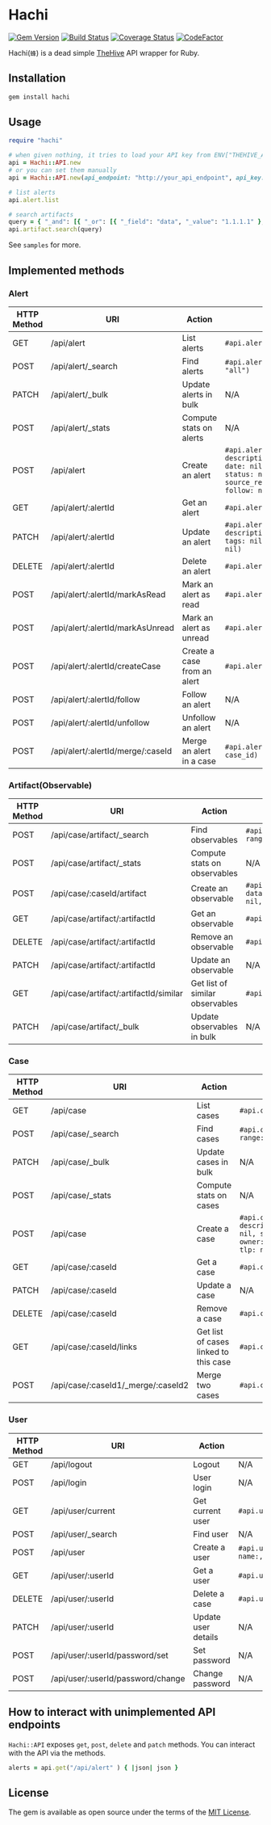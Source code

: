 # Hachi

[![Gem Version](https://badge.fury.io/rb/hachi.svg)](https://badge.fury.io/rb/hachi)
[![Build Status](https://travis-ci.com/ninoseki/hachi.svg?branch=master)](https://travis-ci.com/ninoseki/hachi)
[![Coverage Status](https://coveralls.io/repos/github/ninoseki/hachi/badge.svg?branch=master)](https://coveralls.io/github/ninoseki/hachi?branch=master)
[![CodeFactor](https://www.codefactor.io/repository/github/ninoseki/hachi/badge)](https://www.codefactor.io/repository/github/ninoseki/hachi)

Hachi(`蜂`) is a dead simple [TheHive](https://github.com/TheHive-Project/TheHive) API wrapper for Ruby.

## Installation

```bash
gem install hachi
```

## Usage

```ruby
require "hachi"

# when given nothing, it tries to load your API key from ENV["THEHIVE_API_KEY"] & API endpoint from ENV["THEHIVE_API_ENDPOINT"]
api = Hachi::API.new
# or you can set them manually
api = Hachi::API.new(api_endpoint: "http://your_api_endpoint", api_key: "yoru_api_key")

# list alerts
api.alert.list

# search artifacts
query = { "_and": [{ "_or": [{ "_field": "data", "_value": "1.1.1.1" }, { "_field": "data", "_value": "example.com" }] }] }
api.artifact.search(query)
```

See `samples` for more.

## Implemented methods

### Alert

| HTTP Method | URI                               | Action                      | API method                                                                                                                                                          |
|-------------|-----------------------------------|-----------------------------|---------------------------------------------------------------------------------------------------------------------------------------------------------------------|
| GET         | /api/alert                        | List alerts                 | `#api.alert.list`                                                                                                                                                   |
| POST        | /api/alert/_search                | Find alerts                 | `#api.alert.search(query, range: "all")`                                                                                                                            |
| PATCH       | /api/alert/_bulk                  | Update alerts in bulk       | N/A                                                                                                                                                                 |
| POST        | /api/alert/_stats                 | Compute stats on alerts     | N/A                                                                                                                                                                 |
| POST        | /api/alert                        | Create an alert             | `#api.alert.create(title:, description:, severity: nil, date: nil, tags: nil, tlp: nil, status: nil, type:, source:, source_ref: nil, artifacts: nil, follow: nil)` |
| GET         | /api/alert/:alertId               | Get an alert                | `#api.alert.get_by_id(id)`                                                                                                                                          |
| PATCH       | /api/alert/:alertId               | Update an alert             | `#api.alert.update(id, title:, description:, severity: nil, tags: nil, tlp: nil, artifacts: nil)`                                                                   |
| DELETE      | /api/alert/:alertId               | Delete an alert             | `#api.alert.delete_by_id(id)`                                                                                                                                       |
| POST        | /api/alert/:alertId/markAsRead    | Mark an alert as read       | `#api.alert.mark_as_read(id)`                                                                                                                                       |
| POST        | /api/alert/:alertId/markAsUnread  | Mark an alert as unread     | `#api.alert.mark_as_unread(id)`                                                                                                                                     |
| POST        | /api/alert/:alertId/createCase    | Create a case from an alert | `#api.alert.promote_to_case(id)`                                                                                                                                    |
| POST        | /api/alert/:alertId/follow        | Follow an alert             | N/A                                                                                                                                                                 |
| POST        | /api/alert/:alertId/unfollow      | Unfollow an alert           | N/A                                                                                                                                                                 |
| POST        | /api/alert/:alertId/merge/:caseId | Merge an alert in a case    | `#api.alert.merge_into_case(*ids, case_id)`                                                                                                                         |

### Artifact(Observable)

| HTTP Method | URI                                    | Action                          | API method                                                                            |
|-------------|----------------------------------------|---------------------------------|---------------------------------------------------------------------------------------|
| POST        | /api/case/artifact/_search             | Find observables                | `#api.artifact.search(query, range: "all")`                                           |
| POST        | /api/case/artifact/_stats              | Compute stats on observables    | N/A                                                                                   |
| POST        | /api/case/:caseId/artifact             | Create an observable            | `#api.artifact.create(case_id, data:, data_type:, message: nil, tlp: nil, tags: nil)` |
| GET         | /api/case/artifact/:artifactId         | Get an observable               | `#api.artifact.get_by_id(id)`                                                         |
| DELETE      | /api/case/artifact/:artifactId         | Remove an observable            | `#api.artifact.delete_by_id(id)`                                                      |
| PATCH       | /api/case/artifact/:artifactId         | Update an observable            | N/A                                                                                   |
| GET         | /api/case/artifact/:artifactId/similar | Get list of similar observables | `#api.artifact.similar(id)`                                                           |
| PATCH       | /api/case/artifact/_bulk               | Update observables in bulk      | N/A                                                                                   |

### Case

| HTTP Method | URI                                | Action                                | API method                                                                                                           |
|-------------|------------------------------------|---------------------------------------|----------------------------------------------------------------------------------------------------------------------|
| GET         | /api/case                          | List cases                            | `#api.case.list`                                                                                                     |
| POST        | /api/case/_search                  | Find cases                            | `#api.case.search(query, range: "all")`                                                                              |
| PATCH       | /api/case/_bulk                    | Update cases in bulk                  | N/A                                                                                                                  |
| POST        | /api/case/_stats                   | Compute stats on cases                | N/A                                                                                                                  |
| POST        | /api/case                          | Create a case                         | `#api.case.create(title:, description:, severity: nil, start_date: nil, owner: nil, flag: nil, tlp: nil, tags: nil)` |
| GET         | /api/case/:caseId                  | Get a case                            | `#api.case.get_by_id(id)`                                                                                            |
| PATCH       | /api/case/:caseId                  | Update a case                         | N/A                                                                                                                  |
| DELETE      | /api/case/:caseId                  | Remove a case                         | `#api.case.delete_by_id(id)`                                                                                         |
| GET         | /api/case/:caseId/links            | Get list of cases linked to this case | `#api.case.links(id)`                                                                                                |
| POST        | /api/case/:caseId1/_merge/:caseId2 | Merge two cases                       | `#api.case.merge(id1, id2)`                                                                                          |

### User

| HTTP Method | URI                               | Action              | API method                                           |
|-------------|-----------------------------------|---------------------|------------------------------------------------------|
| GET         | /api/logout                       | Logout              | N/A                                                  |
| POST        | /api/login                        | User login          | N/A                                                  |
| GET         | /api/user/current                 | Get current user    | `#api.user.current`                                  |
| POST        | /api/user/_search                 | Find user           | N/A                                                  |
| POST        | /api/user                         | Create a user       | `#api.user.create(login:, name:, roles:, password:)` |
| GET         | /api/user/:userId                 | Get a user          | `#api.user.get_by_id(id)`                            |
| DELETE      | /api/user/:userId                 | Delete a case       | `#api.user.delete_by_id(id)`                         |
| PATCH       | /api/user/:userId                 | Update user details | N/A                                                  |
| POST        | /api/user/:userId/password/set    | Set password        | N/A                                                  |
| POST        | /api/user/:userId/password/change | Change password     | N/A                                                  |


## How to interact with unimplemented API endpoints

`Hachi::API` exposes `get`, `post`, `delete` and `patch` methods. You can interact with the API via the methods.

```ruby
alerts = api.get("/api/alert" ) { |json| json }
```

## License

The gem is available as open source under the terms of the [MIT License](https://opensource.org/licenses/MIT).
